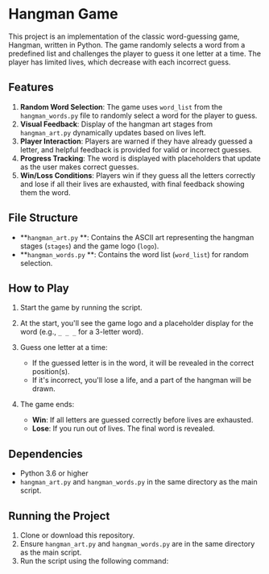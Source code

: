 # Hangman Game
This project is an implementation of the classic word-guessing game, Hangman, written in Python. The game randomly selects a word from a predefined list and challenges the player to guess it one letter at a time. The player has limited lives, which decrease with each incorrect guess.
## Features
1. **Random Word Selection**: The game uses `word_list` from the `hangman_words.py` file to randomly select a word for the player to guess.
2. **Visual Feedback**: Display of the hangman art stages from `hangman_art.py` dynamically updates based on lives left.
3. **Player Interaction**: Players are warned if they have already guessed a letter, and helpful feedback is provided for valid or incorrect guesses.
4. **Progress Tracking**: The word is displayed with placeholders that update as the user makes correct guesses.
5. **Win/Loss Conditions**: Players win if they guess all the letters correctly and lose if all their lives are exhausted, with final feedback showing them the word.

## File Structure
- **`hangman_art.py` **: Contains the ASCII art representing the hangman stages (`stages`) and the game logo (`logo`).
- **`hangman_words.py` **: Contains the word list (`word_list`) for random selection.

## How to Play
1. Start the game by running the script.
2. At the start, you'll see the game logo and a placeholder display for the word (e.g., `_ _ _` for a 3-letter word).
3. Guess one letter at a time:
    - If the guessed letter is in the word, it will be revealed in the correct position(s).
    - If it's incorrect, you'll lose a life, and a part of the hangman will be drawn.

4. The game ends:
    - **Win**: If all letters are guessed correctly before lives are exhausted.
    - **Lose**: If you run out of lives. The final word is revealed.


## Dependencies
- Python 3.6 or higher
- `hangman_art.py` and `hangman_words.py` in the same directory as the main script.

## Running the Project
1. Clone or download this repository.
2. Ensure `hangman_art.py` and `hangman_words.py` are in the same directory as the main script.
3. Run the script using the following command:
